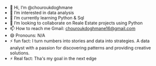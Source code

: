 - 👋 Hi, I’m @chouroukdoghmane
- 👀 I’m interested in data analysis
- 🌱 I’m currently learning Python & Sql
- 💞️ I’m looking to collaborate on Reale Estate projects using Python
- 📫 How to reach me Gmail: chouroukdoghmane16@gmail.com
- 😄 Pronouns: N/A
- ⚡ fun fact: I turn numbers into stories and data into strategies. 
A data analyst with a passion for discovering patterns and providing creative solutions.
- ⚡ Real fact: Tha's my goal in the next edge
<!---
chouroukdoghmane/chouroukdoghmane is a ✨ special ✨ repository because its `README.md` (this file) appears on your GitHub profile.
You can click the Preview link to take a look at your changes.
--->
